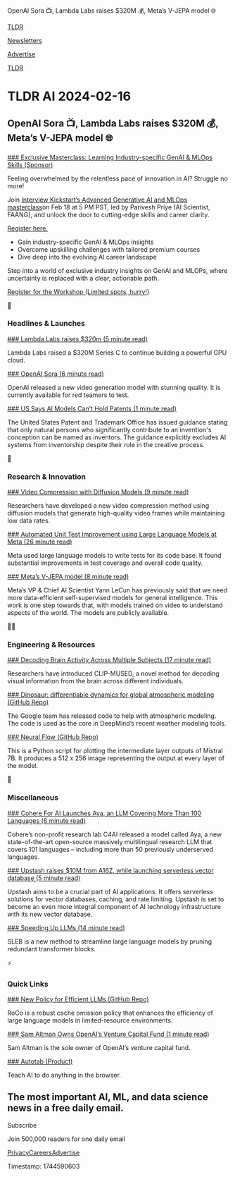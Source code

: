 OpenAI Sora 📺, Lambda Labs raises $320M 💰, Meta’s V-JEPA model 🌐

[TLDR](/)

[Newsletters](/newsletters)

[Advertise](https://advertise.tldr.tech/)

[TLDR](/)

# TLDR AI 2024-02-16

## OpenAI Sora 📺, Lambda Labs raises $320M 💰, Meta’s V-JEPA model 🌐

### 

[### Exclusive Masterclass: Learning Industry-specific GenAI & MLOps Skills (Sponsor)](https://learn.interviewkickstart.com/event-registration-upsights?event=Exclusive%20Masterclass:%20Learning%20Industry-Specific%20GenAI%20And%20MLOps%20Skills&amp;utm_source=tldr&amp;utm_campaign=tldrai_newcourses)

Feeling overwhelmed by the relentless pace of innovation in AI? Struggle no more!

Join [Interview Kickstart’s Advanced Generative AI and MLOps masterclass](https://learn.interviewkickstart.com/event-registration-upsights?event=Exclusive%20Masterclass:%20Learning%20Industry-Specific%20GenAI%20And%20MLOps%20Skills&utm_source=tldr&utm_campaign=tldrai_newcourses)on Feb 18 at 5 PM PST, led by Parivesh Priye (AI Scientist, FAANG), and unlock the door to cutting-edge skills and career clarity.

[Register here.](https://learn.interviewkickstart.com/event-registration-upsights?event=Exclusive%20Masterclass:%20Learning%20Industry-Specific%20GenAI%20And%20MLOps%20Skills&utm_source=tldr&utm_campaign=tldrai_newcourses)

* Gain industry-specific GenAI & MLOps insights
* Overcome upskilling challenges with tailored premium courses
* Dive deep into the evolving AI career landscape

Step into a world of exclusive industry insights on GenAI and MLOPs, where uncertainty is replaced with a clear, actionable path.

[Register for the Workshop (Limited spots, hurry!)](https://learn.interviewkickstart.com/event-registration-upsights?event=Exclusive%20Masterclass:%20Learning%20Industry-Specific%20GenAI%20And%20MLOps%20Skills&utm_source=tldr&utm_campaign=tldrai_newcourses)

🚀

### Headlines & Launches

[### Lambda Labs raises $320m (5 minute read)](https://lambdalabs.com/blog/lambda-raises-320m-to-build-a-gpu-cloud-for-ai?utm_source=tldrai)

Lambda Labs raised a $320M Series C to continue building a powerful GPU cloud.

[### OpenAI Sora (6 minute read)](https://openai.com/sora?utm_source=tldrai)

OpenAI released a new video generation model with stunning quality. It is currently available for red teamers to test.

[### US Says AI Models Can’t Hold Patents (1 minute read)](https://arstechnica.com/information-technology/2024/02/us-says-ai-models-cant-hold-patents/?utm_source=tldrai)

The United States Patent and Trademark Office has issued guidance stating that only natural persons who significantly contribute to an invention's conception can be named as inventors. The guidance explicitly excludes AI systems from inventorship despite their role in the creative process.

🧠

### Research & Innovation

[### Video Compression with Diffusion Models (9 minute read)](https://arxiv.org/abs/2402.08934v1?utm_source=tldrai)

Researchers have developed a new video compression method using diffusion models that generate high-quality video frames while maintaining low data rates.

[### Automated Unit Test Improvement using Large Language Models at Meta (26 minute read)](https://arxiv.org/abs/2402.09171?utm_source=tldrai)

Meta used large language models to write tests for its code base. It found substantial improvements in test coverage and overall code quality.

[### Meta’s V-JEPA model (8 minute read)](https://ai.meta.com/blog/v-jepa-yann-lecun-ai-model-video-joint-embedding-predictive-architecture?utm_source=tldrai)

Meta’s VP & Chief AI Scientist Yann LeCun has previously said that we need more data-efficient self-supervised models for general intelligence. This work is one step towards that, with models trained on video to understand aspects of the world. The models are publicly available.

👨‍💻

### Engineering & Resources

[### Decoding Brain Activity Across Multiple Subjects (17 minute read)](https://arxiv.org/abs/2402.08994v1?utm_source=tldrai)

Researchers have introduced CLIP-MUSED, a novel method for decoding visual information from the brain across different individuals.

[### Dinosaur: differentiable dynamics for global atmospheric modeling (GitHub Repo)](https://github.com/google-research/dinosaur?utm_source=tldrai)

The Google team has released code to help with atmospheric modeling. The code is used as the core in DeepMind’s recent weather modeling tools.

[### Neural Flow (GitHub Repo)](https://github.com/valine/NeuralFlow?utm_source=tldrai)

This is a Python script for plotting the intermediate layer outputs of Mistral 7B. It produces a 512 x 256 image representing the output at every layer of the model.

🎁

### Miscellaneous

[### Cohere For AI Launches Aya, an LLM Covering More Than 100 Languages (6 minute read)](https://txt.cohere.com/aya/?utm_source=tldrai)

Cohere’s non-profit research lab C4AI released a model called Aya, a new state-of-the-art open-source massively multilingual research LLM that covers 101 languages – including more than 50 previously underserved languages.

[### Upstash raises $10M from A16Z, while launching serverless vector database (5 minute read)](https://upstash.com/blog/story-of-upstash?utm_source=tldrai)

Upstash aims to be a crucial part of AI applications. It offers serverless solutions for vector databases, caching, and rate limiting. Upstash is set to become an even more integral component of AI technology infrastructure with its new vector database.

[### Speeding Up LLMs (14 minute read)](https://arxiv.org/abs/2402.09025v1?utm_source=tldrai)

SLEB is a new method to streamline large language models by pruning redundant transformer blocks.

⚡️

### Quick Links

[### New Policy for Efficient LLMs (GitHub Repo)](https://github.com/drsy/easykv?utm_source=tldrai)

RoCo is a robust cache omission policy that enhances the efficiency of large language models in limited-resource environments.

[### Sam Altman Owns OpenAI’s Venture Capital Fund (1 minute read)](https://www.axios.com/2024/02/15/sam-altman-openai-startup-fund?utm_source=tldrai)

Sam Altman is the sole owner of OpenAI’s venture capital fund.

[### Autotab (Product)](https://www.autotab.com/?utm_source=tldrai)

Teach AI to do anything in the browser.

## The most important AI, ML, and data science news in a free daily email.

Subscribe

Join 500,000 readers for one daily email

[Privacy](/privacy)[Careers](https://jobs.ashbyhq.com/tldr.tech)[Advertise](/ai/advertise)

Timestamp: 1744590603